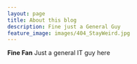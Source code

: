 ```yaml
---
layout: page
title: About this blog
description: Fine just a General Guy
feature_image: images/404_StayWeird.jpg
---
```


**Fine Fan** Just a general IT guy here
